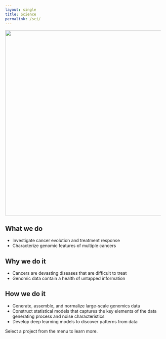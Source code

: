 ```yaml
---
layout: single
title: Science
permalink: /sci/
---
```


<img src="https://cdn.the-scientist.com/assets/articleNo/31530/iImg/4057/f0963d4e-a21e-47df-a34a-d8861af417f8-haeusermann-full.jpg"
  width = 600 />

## What we do

- Investigate cancer evolution and treatment response
- Characterize genomic features of multiple cancers

## Why we do it

- Cancers are devasting diseases that are difficult to treat
- Genomic data contain a health of untapped information

## How we do it

- Generate, assemble, and normalize large-scale genomics data
- Construct statistical models that captures the key elements of the
  data generating process and noise characteristics
- Develop deep learning models to discover patterns from data

Select a project from the menu to learn more.

